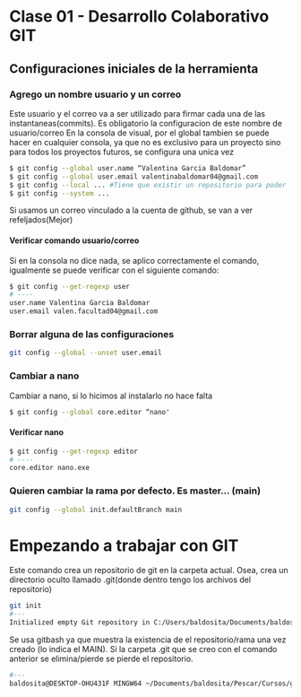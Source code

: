 # Clase 01 - Desarrollo Colaborativo GIT

## Configuraciones iniciales de la herramienta

### Agrego un nombre usuario y un correo
Este usuario y el correo va a ser utilizado para firmar cada una de las instantaneas(commits). 
Es obligatorio la configuracion de este nombre de usuario/correo
En la consola de visual, por el global tambien se puede hacer en cualquier consola, ya que no es exclusivo para un proyecto sino para todos los proyectos futuros, se configura una unica vez

```sh
$ git config --global user.name “Valentina Garcia Baldomar”
$ git config --global user.email valentinabaldomar04@gmail.com 
$ git config --local ... #Tiene que existir un repositorio para poder 
$ git config --system ...
```

Si usamos un correo vinculado a la cuenta de github, se van a ver refeljados(Mejor)

#### Verificar comando usuario/correo
Si en la consola no dice nada, se aplico correctamente el comando, igualmente se puede verificar con el siguiente comando: 
```sh
$ git config --get-regexp user
# ----
user.name Valentina Garcia Baldomar
user.email valen.facultad04@gmail.com
```

### Borrar alguna de las configuraciones
```sh
git config --global --unset user.email
```

### Cambiar a nano
Cambiar a nano, si lo hicimos al instalarlo no hace falta

```sh
$ git config --global core.editor “nano" 
```

#### Verificar nano
```sh
$ git config --get-regexp editor
# ----
core.editor nano.exe
```

### Quieren cambiar la rama por defecto. Es master... (main)
```sh
git config --global init.defaultBranch main
```


# Empezando a trabajar con GIT
Este comando crea un repositorio de git en la carpeta actual. Osea, crea un directorio oculto llamado .git(donde dentro tengo los archivos del repositorio)
```sh
git init 
#---
Initialized empty Git repository in C:/Users/baldosita/Documents/baldosita/Pescar/Cursos/git/.git/
```
Se usa gitbash ya que muestra la existencia de el repositorio/rama una vez creado (lo indica el MAIN). 
Si la carpeta .git que se creo con el comando anterior se elimina/pierde se pierde el repositorio.
```sh
#---
baldosita@DESKTOP-OHU431F MINGW64 ~/Documents/baldosita/Pescar/Cursos/git (main)
```
